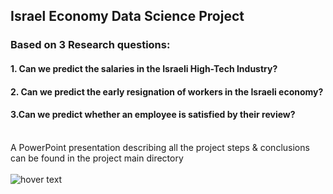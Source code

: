 ## Israel Economy Data Science Project
### Based on 3 Research questions:
#### 1. Can we predict the salaries in the Israeli High-Tech Industry?
#### 2. Can we predict the early resignation of workers in the Israeli economy?
#### 3.Can we predict whether an employee is satisfied by their review?
<br>
A PowerPoint presentation describing all the project steps & conclusions can be found in the project main directory
<br><br>
<img src="https://user-images.githubusercontent.com/32392260/148947752-54173833-d8fe-4f4e-acf9-82e4060fb64e.png" title="hover text">
